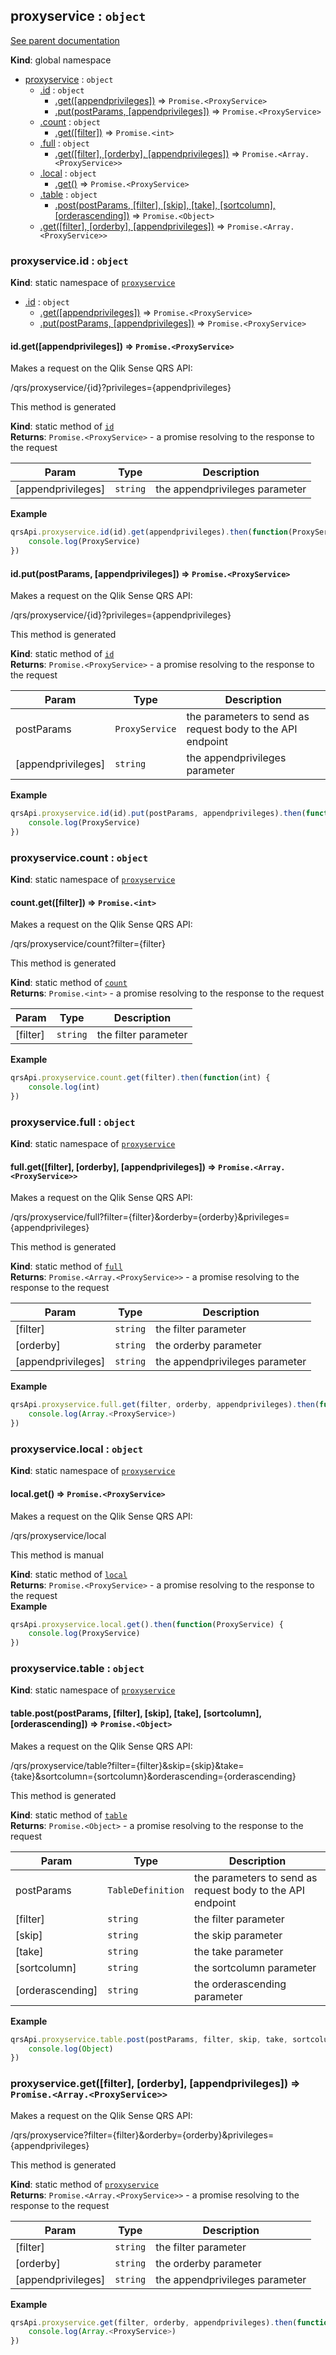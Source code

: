 <a name="proxyservice"></a>
## proxyservice : <code>object</code>
[See parent documentation](qrs.md)

**Kind**: global namespace  

* [proxyservice](#proxyservice) : <code>object</code>
  * [.id](#proxyservice.id) : <code>object</code>
    * [.get([appendprivileges])](#proxyservice.id.get) ⇒ <code>Promise.&lt;ProxyService&gt;</code>
    * [.put(postParams, [appendprivileges])](#proxyservice.id.put) ⇒ <code>Promise.&lt;ProxyService&gt;</code>
  * [.count](#proxyservice.count) : <code>object</code>
    * [.get([filter])](#proxyservice.count.get) ⇒ <code>Promise.&lt;int&gt;</code>
  * [.full](#proxyservice.full) : <code>object</code>
    * [.get([filter], [orderby], [appendprivileges])](#proxyservice.full.get) ⇒ <code>Promise.&lt;Array.&lt;ProxyService&gt;&gt;</code>
  * [.local](#proxyservice.local) : <code>object</code>
    * [.get()](#proxyservice.local.get) ⇒ <code>Promise.&lt;ProxyService&gt;</code>
  * [.table](#proxyservice.table) : <code>object</code>
    * [.post(postParams, [filter], [skip], [take], [sortcolumn], [orderascending])](#proxyservice.table.post) ⇒ <code>Promise.&lt;Object&gt;</code>
  * [.get([filter], [orderby], [appendprivileges])](#proxyservice.get) ⇒ <code>Promise.&lt;Array.&lt;ProxyService&gt;&gt;</code>

<a name="proxyservice.id"></a>
### proxyservice.id : <code>object</code>
**Kind**: static namespace of <code>[proxyservice](#proxyservice)</code>  

* [.id](#proxyservice.id) : <code>object</code>
  * [.get([appendprivileges])](#proxyservice.id.get) ⇒ <code>Promise.&lt;ProxyService&gt;</code>
  * [.put(postParams, [appendprivileges])](#proxyservice.id.put) ⇒ <code>Promise.&lt;ProxyService&gt;</code>

<a name="proxyservice.id.get"></a>
#### id.get([appendprivileges]) ⇒ <code>Promise.&lt;ProxyService&gt;</code>
Makes a request on the Qlik Sense QRS API:

/qrs/proxyservice/{id}?privileges={appendprivileges}

This method is generated

**Kind**: static method of <code>[id](#proxyservice.id)</code>  
**Returns**: <code>Promise.&lt;ProxyService&gt;</code> - a promise resolving to the response to the request  

| Param | Type | Description |
| --- | --- | --- |
| [appendprivileges] | <code>string</code> | the appendprivileges parameter |

**Example**  
```javascript
qrsApi.proxyservice.id(id).get(appendprivileges).then(function(ProxyService) {
    console.log(ProxyService)
})
```
<a name="proxyservice.id.put"></a>
#### id.put(postParams, [appendprivileges]) ⇒ <code>Promise.&lt;ProxyService&gt;</code>
Makes a request on the Qlik Sense QRS API:

/qrs/proxyservice/{id}?privileges={appendprivileges}

This method is generated

**Kind**: static method of <code>[id](#proxyservice.id)</code>  
**Returns**: <code>Promise.&lt;ProxyService&gt;</code> - a promise resolving to the response to the request  

| Param | Type | Description |
| --- | --- | --- |
| postParams | <code>ProxyService</code> | the parameters to send as request body to the API endpoint |
| [appendprivileges] | <code>string</code> | the appendprivileges parameter |

**Example**  
```javascript
qrsApi.proxyservice.id(id).put(postParams, appendprivileges).then(function(ProxyService) {
    console.log(ProxyService)
})
```
<a name="proxyservice.count"></a>
### proxyservice.count : <code>object</code>
**Kind**: static namespace of <code>[proxyservice](#proxyservice)</code>  
<a name="proxyservice.count.get"></a>
#### count.get([filter]) ⇒ <code>Promise.&lt;int&gt;</code>
Makes a request on the Qlik Sense QRS API:

/qrs/proxyservice/count?filter={filter}

This method is generated

**Kind**: static method of <code>[count](#proxyservice.count)</code>  
**Returns**: <code>Promise.&lt;int&gt;</code> - a promise resolving to the response to the request  

| Param | Type | Description |
| --- | --- | --- |
| [filter] | <code>string</code> | the filter parameter |

**Example**  
```javascript
qrsApi.proxyservice.count.get(filter).then(function(int) {
    console.log(int)
})
```
<a name="proxyservice.full"></a>
### proxyservice.full : <code>object</code>
**Kind**: static namespace of <code>[proxyservice](#proxyservice)</code>  
<a name="proxyservice.full.get"></a>
#### full.get([filter], [orderby], [appendprivileges]) ⇒ <code>Promise.&lt;Array.&lt;ProxyService&gt;&gt;</code>
Makes a request on the Qlik Sense QRS API:

/qrs/proxyservice/full?filter={filter}&orderby={orderby}&privileges={appendprivileges}

This method is generated

**Kind**: static method of <code>[full](#proxyservice.full)</code>  
**Returns**: <code>Promise.&lt;Array.&lt;ProxyService&gt;&gt;</code> - a promise resolving to the response to the request  

| Param | Type | Description |
| --- | --- | --- |
| [filter] | <code>string</code> | the filter parameter |
| [orderby] | <code>string</code> | the orderby parameter |
| [appendprivileges] | <code>string</code> | the appendprivileges parameter |

**Example**  
```javascript
qrsApi.proxyservice.full.get(filter, orderby, appendprivileges).then(function(Array.<ProxyService>) {
    console.log(Array.<ProxyService>)
})
```
<a name="proxyservice.local"></a>
### proxyservice.local : <code>object</code>
**Kind**: static namespace of <code>[proxyservice](#proxyservice)</code>  
<a name="proxyservice.local.get"></a>
#### local.get() ⇒ <code>Promise.&lt;ProxyService&gt;</code>
Makes a request on the Qlik Sense QRS API:

/qrs/proxyservice/local

This method is manual

**Kind**: static method of <code>[local](#proxyservice.local)</code>  
**Returns**: <code>Promise.&lt;ProxyService&gt;</code> - a promise resolving to the response to the request  
**Example**  
```javascript
qrsApi.proxyservice.local.get().then(function(ProxyService) {
    console.log(ProxyService)
})
```
<a name="proxyservice.table"></a>
### proxyservice.table : <code>object</code>
**Kind**: static namespace of <code>[proxyservice](#proxyservice)</code>  
<a name="proxyservice.table.post"></a>
#### table.post(postParams, [filter], [skip], [take], [sortcolumn], [orderascending]) ⇒ <code>Promise.&lt;Object&gt;</code>
Makes a request on the Qlik Sense QRS API:

/qrs/proxyservice/table?filter={filter}&skip={skip}&take={take}&sortcolumn={sortcolumn}&orderascending={orderascending}

This method is generated

**Kind**: static method of <code>[table](#proxyservice.table)</code>  
**Returns**: <code>Promise.&lt;Object&gt;</code> - a promise resolving to the response to the request  

| Param | Type | Description |
| --- | --- | --- |
| postParams | <code>TableDefinition</code> | the parameters to send as request body to the API endpoint |
| [filter] | <code>string</code> | the filter parameter |
| [skip] | <code>string</code> | the skip parameter |
| [take] | <code>string</code> | the take parameter |
| [sortcolumn] | <code>string</code> | the sortcolumn parameter |
| [orderascending] | <code>string</code> | the orderascending parameter |

**Example**  
```javascript
qrsApi.proxyservice.table.post(postParams, filter, skip, take, sortcolumn, orderascending).then(function(Object) {
    console.log(Object)
})
```
<a name="proxyservice.get"></a>
### proxyservice.get([filter], [orderby], [appendprivileges]) ⇒ <code>Promise.&lt;Array.&lt;ProxyService&gt;&gt;</code>
Makes a request on the Qlik Sense QRS API:

/qrs/proxyservice?filter={filter}&orderby={orderby}&privileges={appendprivileges}

This method is generated

**Kind**: static method of <code>[proxyservice](#proxyservice)</code>  
**Returns**: <code>Promise.&lt;Array.&lt;ProxyService&gt;&gt;</code> - a promise resolving to the response to the request  

| Param | Type | Description |
| --- | --- | --- |
| [filter] | <code>string</code> | the filter parameter |
| [orderby] | <code>string</code> | the orderby parameter |
| [appendprivileges] | <code>string</code> | the appendprivileges parameter |

**Example**  
```javascript
qrsApi.proxyservice.get(filter, orderby, appendprivileges).then(function(Array.<ProxyService>) {
    console.log(Array.<ProxyService>)
})
```
